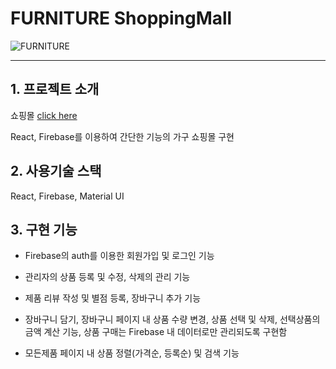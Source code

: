 # FURNITURE ShoppingMall

![FURNITURE](![shoppingmall](https://user-images.githubusercontent.com/76725372/140646150-d1bce9e1-f336-4a65-8dc2-87cac855aa95.png))

---

## 1. 프로젝트 소개

쇼핑몰 [click here](https://todo-28bff.web.app)

React, Firebase를 이용하여 간단한 기능의 가구 쇼핑몰 구현

## 2. 사용기술 스택

React, Firebase, Material UI

## 3. 구현 기능

- Firebase의 auth를 이용한 회원가입 및 로그인 기능

- 관리자의 상품 등록 및 수정, 삭제의 관리 기능

- 제품 리뷰 작성 및 별점 등록, 장바구니 추가 기능

- 장바구니 담기, 장바구니 페이지 내 상품 수량 변경, 상품 선택 및 삭제, 선택상품의 금액 계산 기능, 상품 구매는 Firebase 내 데이터로만 관리되도록 구현함

- 모든제품 페이지 내 상품 정렬(가격순, 등록순) 및 검색 기능
